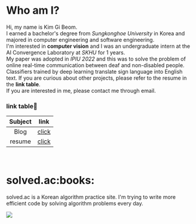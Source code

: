 <h1>Who am I?</h1>

Hi, my name is Kim Gi Beom.  
I earned a bachelor's degree from *Sungkonghoe University* in Korea and majored in computer engineering and software engineering.  
I'm interested in **computer vision** and I was an undergraduate intern at the AI Convergence Laboratory at *SKHU* for 1 years.  
My paper was adopted in *IPIU 2022* and this was to solve the problem of online real-time communication between deaf and non-disabled people. Classifiers trained by deep learning translate sign language into English text. If you are curious about other projects, please refer to the resume in the **link table**.  
If you are interested in me, please contact me through email.
<br>
<h3>link table🔗</h3>

|Subject|link|
|:--:|:--:|  
|Blog|<a href="https://developnote.tistory.com/">click</a>|
|resume|<a href="https://horaeng.notion.site/845d9aed48094697b9c71e521e45eb36">click</a>|

<br>

<h1>solved.ac:books:</h1>

solved.ac is a Korean algorithm practice site. I'm trying to write more efficient code by solving algorithm problems every day.

 <img src="http://mazandi.herokuapp.com/api?handle=gibum1228&theme=cold"/>
